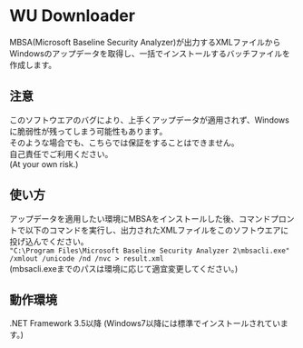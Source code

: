 ﻿WU Downloader
====

MBSA(Microsoft Baseline Security Analyzer)が出力するXMLファイルからWindowsのアップデータを取得し、一括でインストールするバッチファイルを作成します。

## 注意
このソフトウエアのバグにより、上手くアップデータが適用されず、Windowsに脆弱性が残ってしまう可能性もあります。  
そのような場合でも、こちらでは保証をすることはできません。  
自己責任でご利用ください。  
(At your own risk.)

## 使い方
アップデータを適用したい環境にMBSAをインストールした後、コマンドプロントで以下のコマンドを実行し、出力されたXMLファイルをこのソフトウエアに投げ込んでください。  
`"C:\Program Files\Microsoft Baseline Security Analyzer 2\mbsacli.exe" /xmlout /unicode /nd /nvc > result.xml`  
(mbsacli.exeまでのパスは環境に応じて適宜変更してください。)

## 動作環境
.NET Framework 3.5以降 (Windows7以降には標準でインストールされています。)

